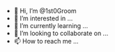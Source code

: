 - 👋 Hi, I’m @1st0Groom
- 👀 I’m interested in ...
- 🌱 I’m currently learning ...
- 💞️ I’m looking to collaborate on ...
- 📫 How to reach me ...

<!---
1st0Groom/1st0Groom is a ✨ special ✨ repository because its `README.md` (this file) appears on your GitHub profile.
You can click the Preview link to take a look at your changes.
--->
